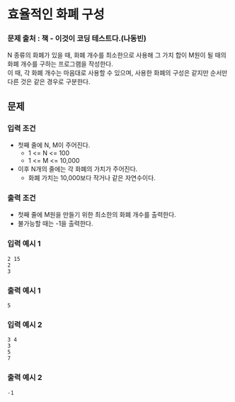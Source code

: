 # 효율적인 화폐 구성
### 문제 출처 : 책 - 이것이 코딩 테스트다.(나동빈)

N 종류의 화폐가 있을 때, 화폐 개수를 최소한으로 사용해 그 가치 합이 M원이 될 때의 화폐 개수를 구하는 프로그램을 작성한다.  
이 때, 각 화폐 개수는 마음대로 사용할 수 있으며, 사용한 화폐의 구성은 같지만 순서만 다른 것은 같은 경우로 구분한다.

## 문제
### 입력 조건
- 첫째 줄에 N, M이 주어진다.
    - 1 <= N <= 100
    - 1 <= M <= 10,000
- 이후 N개의 줄에는 각 화폐의 가치가 주어진다.
    - 화폐 가치는 10,000보다 작거나 같은 자연수이다.
### 출력 조건
- 첫째 줄에 M원을 만들기 위한 최소한의 화폐 개수를 출력한다.
- 불가능할 때는 -1을 출력한다.
### 입력 예시 1
```
2 15
2
3
```
### 출력 예시 1
```
5
```
### 입력 예시 2
```
3 4
3
5
7
```
### 출력 예시 2
```
-1
```